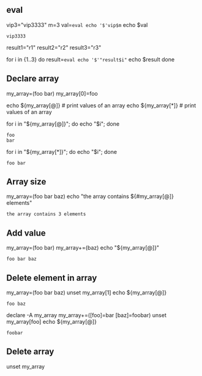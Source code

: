 ## eval
vip3="vip3333"
m=3
val=`eval echo '$'vip$m`
echo $val
```
vip3333
```

result1="r1"
result2="r2"
result3="r3"
 
for i in {1..3}
do
    result=`eval echo '$'"result$i"`
    echo $result
done

## Declare array
my_array=(foo bar)
my_array[0]=foo

echo ${my_array[@]} # print values of an array
echo ${my_array[*]} # print values of an array

for i in "${my_array[@]}"; do echo "$i"; done
```
foo
bar
```

for i in "${my_array[*]}"; do echo "$i"; done
```
foo bar
```

## Array size
my_array=(foo bar baz)
echo "the array contains ${#my_array[@]} elements"
```
the array contains 3 elements
```

## Add value
my_array=(foo bar)
my_array+=(baz)
echo "${my_array[@]}"
```
foo bar baz
```

## Delete element in array
my_array=(foo bar baz)
unset my_array[1]
echo ${my_array[@]}
```
foo baz
```

declare -A my_array
my_array+=([foo]=bar [baz]=foobar)
unset my_array[foo]
echo ${my_array[@]}
```
foobar
```

## Delete array
unset my_array